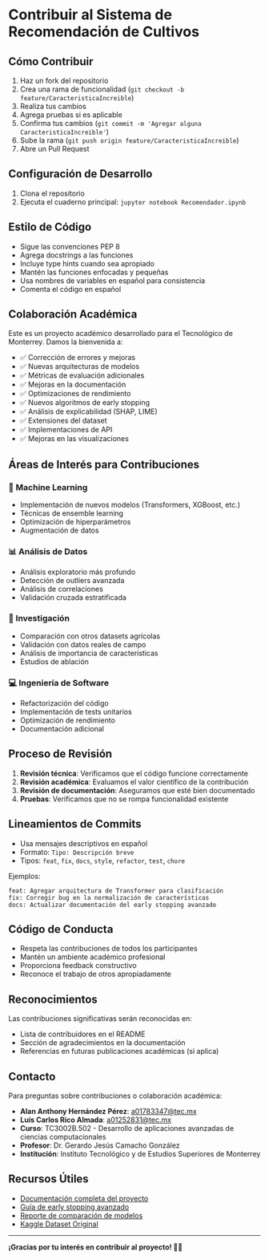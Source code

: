 # Contribuir al Sistema de Recomendación de Cultivos

## Cómo Contribuir

1. Haz un fork del repositorio
2. Crea una rama de funcionalidad (`git checkout -b feature/CaracteristicaIncreible`)
3. Realiza tus cambios
4. Agrega pruebas si es aplicable
5. Confirma tus cambios (`git commit -m 'Agregar alguna CaracteristicaIncreible'`)
6. Sube la rama (`git push origin feature/CaracteristicaIncreible`)
7. Abre un Pull Request

## Configuración de Desarrollo

1. Clona el repositorio
2. Ejecuta el cuaderno principal: `jupyter notebook Recomendador.ipynb`

## Estilo de Código

- Sigue las convenciones PEP 8
- Agrega docstrings a las funciones
- Incluye type hints cuando sea apropiado
- Mantén las funciones enfocadas y pequeñas
- Usa nombres de variables en español para consistencia
- Comenta el código en español

## Colaboración Académica

Este es un proyecto académico desarrollado para el Tecnológico de Monterrey. Damos la bienvenida a:

- ✅ Corrección de errores y mejoras
- ✅ Nuevas arquitecturas de modelos
- ✅ Métricas de evaluación adicionales
- ✅ Mejoras en la documentación
- ✅ Optimizaciones de rendimiento
- ✅ Nuevos algoritmos de early stopping
- ✅ Análisis de explicabilidad (SHAP, LIME)
- ✅ Extensiones del dataset
- ✅ Implementaciones de API
- ✅ Mejoras en las visualizaciones

## Áreas de Interés para Contribuciones

### 🤖 Machine Learning
- Implementación de nuevos modelos (Transformers, XGBoost, etc.)
- Técnicas de ensemble learning
- Optimización de hiperparámetros
- Augmentación de datos

### 📊 Análisis de Datos
- Análisis exploratorio más profundo
- Detección de outliers avanzada
- Análisis de correlaciones
- Validación cruzada estratificada

### 🔬 Investigación
- Comparación con otros datasets agrícolas
- Validación con datos reales de campo
- Análisis de importancia de características
- Estudios de ablación

### 💻 Ingeniería de Software
- Refactorización del código
- Implementación de tests unitarios
- Optimización de rendimiento
- Documentación adicional

## Proceso de Revisión

1. **Revisión técnica**: Verificamos que el código funcione correctamente
2. **Revisión académica**: Evaluamos el valor científico de la contribución
3. **Revisión de documentación**: Aseguramos que esté bien documentado
4. **Pruebas**: Verificamos que no se rompa funcionalidad existente

## Lineamientos de Commits

- Usa mensajes descriptivos en español
- Formato: `Tipo: Descripción breve`
- Tipos: `feat`, `fix`, `docs`, `style`, `refactor`, `test`, `chore`

Ejemplos:
```
feat: Agregar arquitectura de Transformer para clasificación
fix: Corregir bug en la normalización de características
docs: Actualizar documentación del early stopping avanzado
```

## Código de Conducta

- Respeta las contribuciones de todos los participantes
- Mantén un ambiente académico profesional
- Proporciona feedback constructivo
- Reconoce el trabajo de otros apropiadamente

## Reconocimientos

Las contribuciones significativas serán reconocidas en:
- Lista de contribuidores en el README
- Sección de agradecimientos en la documentación
- Referencias en futuras publicaciones académicas (si aplica)

## Contacto

Para preguntas sobre contribuciones o colaboración académica:

- **Alan Anthony Hernández Pérez**: a01783347@tec.mx
- **Luis Carlos Rico Almada**: a01252831@tec.mx
- **Curso**: TC3002B.502 - Desarrollo de aplicaciones avanzadas de ciencias computacionales
- **Profesor**: Dr. Gerardo Jesús Camacho González
- **Institución**: Instituto Tecnológico y de Estudios Superiores de Monterrey

## Recursos Útiles

- [Documentación completa del proyecto](docs/docs.md)
- [Guía de early stopping avanzado](docs/early_stopping.md)
- [Reporte de comparación de modelos](model_comparison_results/comparison_report.md)
- [Kaggle Dataset Original](https://www.kaggle.com/datasets/atharvaingle/crop-recommendation-dataset)

---

**¡Gracias por tu interés en contribuir al proyecto! 🌾🚀**